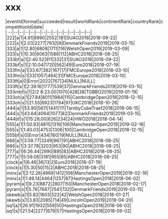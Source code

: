 # xxx


|eventId|format|succeeded|result|worldRank|continentRank|countryRank|competitionId|date|  
|	--|--|--|--|--|--|--|--|--|--|--|--|--|--|--|  
|222|a|1|4.91|8990|2552|181|SUAO2018|2018-09-22|  
|222|s|1|2.03|2277|793|59|DenmarkFriends2019|2019-03-15|  
|333|a|1|12.80|6808|1711|116|WelshOpen2019|2019-03-09|  
|333|s|1|10.30|6063|1586|112|ABHC2018|2018-08-25|  
|333bf|a|1|2:40.52|911|332|31|SUAO2018|2018-09-22|  
|333bf|s|1|2:10.04|1720|562|49|Euro2018|2018-07-19|  
|333fm|a|1|33.67|382|167|17|FMCEurope2018|2018-03-10|  
|333fm|s|1|33|1057|494|31|FMCEurope2018|2018-03-10|  
|333ft|a|0|Error|2022|767|34|NULL|NULL|  
|333ft|s|1|2:39.16|1777|539|37|DenmarkFriends2019|2019-03-15|  
|333mbf|s|1|2/2 8:23.00|1070|428|38|TGBBO2019|2019-01-19|  
|333oh|a|1|27.84|8011|1984|115|CambridgeOpen2018|2018-12-15|  
|333oh|s|1|21.55|6923|1794|97|UKC2018|2018-10-26|  
|444|a|1|53.90|5611|1441|111|TarnbyCubeTraef2018|2018-06-15|  
|444|s|1|43.64|4064|1077|82|DenmarkFriends2019|2019-03-15|  
|444bf|s|1|15:28.00|626|234|24|HWO2018|2018-04-14|  
|555|a|1|1:50.93|4815|1316|106|ManchesterOpen2019|2019-02-16|  
|555|s|1|1:40.03|4753|1306|100|CambridgeOpen2018|2018-12-15|  
|555bf|s|0|Error|434|160|19|NULL|NULL|  
|666|a|1|3:59.77|3249|967|91|ABHC2018|2018-08-25|  
|666|s|1|3:37.78|3203|953|90|ABHC2018|2018-08-25|  
|777|a|1|6:26.44|2990|895|83|ABHC2018|2018-08-25|  
|777|s|1|5:59.08|3181|955|85|ABHC2018|2018-08-25|  
|clock|a|1|6.46|36|13|2|Euro2018|2018-07-19|  
|clock|s|1|5.30|50|15|2|ABHC2018|2018-08-25|  
|minx|a|1|2:12.26|4969|1412|106|ManchesterOpen2019|2019-02-16|  
|minx|s|1|1:49.14|4464|1257|87|HastingsOpen2018|2018-06-02|  
|pyram|a|1|9.23|8872|2807|150|ManchesterOpen2018|2018-02-17|  
|pyram|s|1|5.76|7687|2541|132|DenmarkFriends2019|2019-03-15|  
|skewb|a|1|5.82|1603|522|42|WelshOpen2018|2018-01-27|  
|skewb|s|1|3.83|2085|714|49|LincolnOpen2019|2019-04-20|  
|sq1|a|1|26.91|1932|559|50|HastingsOpen2018|2018-06-02|  
|sq1|s|1|21.54|2277|679|57|HastingsOpen2018|2018-06-02|  
